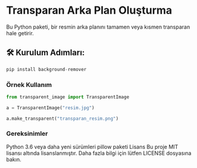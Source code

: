 # Transparan Arka Plan Oluşturma

Bu Python paketi, bir resmin arka planını tamamen veya kısmen transparan hale getirir.

## 🛠️ Kurulum Adımları:
```python
pip install background-remover
```
### Örnek Kullanım

```python
from transparent_image import TransparentImage

a = TransparentImage("resim.jpg")

a.make_transparent("transparan_resim.png")
```
### Gereksinimler
Python 3.6 veya daha yeni sürümleri
pillow paketi
Lisans
Bu proje MIT lisansı altında lisanslanmıştır. Daha fazla bilgi için lütfen LICENSE dosyasına bakın.

